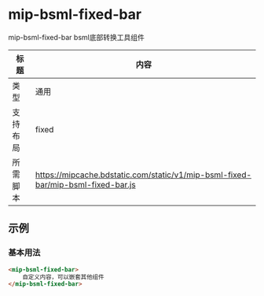 # mip-bsml-fixed-bar

mip-bsml-fixed-bar bsml底部转换工具组件

标题|内容
----|----
类型|通用
支持布局|fixed
所需脚本|https://mipcache.bdstatic.com/static/v1/mip-bsml-fixed-bar/mip-bsml-fixed-bar.js

## 示例

### 基本用法
```html
<mip-bsml-fixed-bar>
    自定义内容，可以嵌套其他组件
</mip-bsml-fixed-bar>
```

